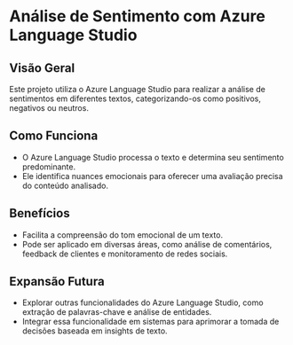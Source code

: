 
# Análise de Sentimento com Azure Language Studio

## Visão Geral

Este projeto utiliza o Azure Language Studio para realizar a análise de sentimentos em diferentes textos, categorizando-os como positivos, negativos ou neutros.

## Como Funciona

- O Azure Language Studio processa o texto e determina seu sentimento predominante.
- Ele identifica nuances emocionais para oferecer uma avaliação precisa do conteúdo analisado.

## Benefícios

- Facilita a compreensão do tom emocional de um texto.
- Pode ser aplicado em diversas áreas, como análise de comentários, feedback de clientes e monitoramento de redes sociais.

## Expansão Futura

- Explorar outras funcionalidades do Azure Language Studio, como extração de palavras-chave e análise de entidades.
- Integrar essa funcionalidade em sistemas para aprimorar a tomada de decisões baseada em insights de texto.
